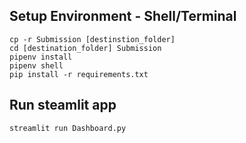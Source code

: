 ## Setup Environment - Shell/Terminal
```
cp -r Submission [destinstion_folder]
cd [destination_folder] Submission
pipenv install
pipenv shell
pip install -r requirements.txt
```

## Run steamlit app
```
streamlit run Dashboard.py
```

